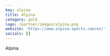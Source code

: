 ```yaml
---
key: alpina
title: Alpina
category: gold
logo: /partner/images/alpina.png
website: 'https://www.alpina-sports.com/en/'
socials: []
---
```


Alpina
